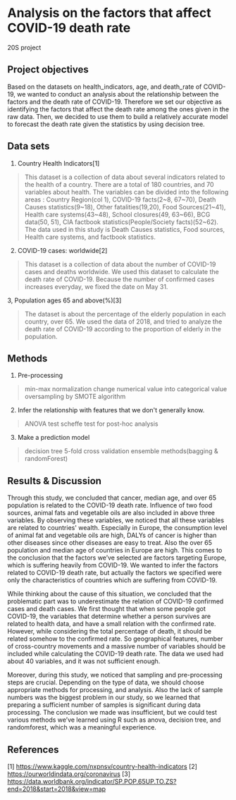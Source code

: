 # Analysis on the factors that affect COVID-19 death rate

20S project

## Project objectives

Based on the datasets on health_indicators, age, and death_rate of COVID-19, we wanted to conduct an analysis about the relationship between the factors and the death rate of COVID-19. Therefore we set our objective as identifying the factors that affect the death rate among the ones given in the raw data. Then, we decided to use them to build a relatively accurate model to forecast the death rate given the statistics by using decision tree.

## Data sets

1. Country Health Indicators[1]

> This dataset is a collection of data about several indicators related to the health of a country. There are a total of 180 countries, and 70 variables about health. The variables can be divided into the following areas : Country Region(col 1), COVID-19 facts(2~8, 67~70), Death Causes statistics(9~18), Other fatalities(19,20), Food Sources(21~41), Health care systems(43~48), School closures(49, 63~66), BCG data(50, 51), CIA factbook statistics(People/Society facts)(52~62). 
> The data used in this study is Death Causes statistics, Food sources, Health care systems, and factbook statistics.

2. COVID-19 cases: worldwide[2]

> This dataset is a collection of data about the number of COVID-19 cases and deaths worldwide. We used this dataset to calculate the death rate of COVID-19. Because the number of confirmed cases increases everyday, we fixed the date on May 31.

3, Population ages 65 and above(%)[3]

> The dataset is about the percentage of the elderly population in each country, over 65. We used the data of 2018, and tried to analyze the death rate of COVID-19 according to the proportion of elderly in the population.

## Methods

1. Pre-processing

> min-max normalization
> change numerical value into categorical value
> oversampling by SMOTE algorithm

2. Infer the relationship with features that we don't generally know.

> ANOVA test
> scheffe test for post-hoc analysis

3. Make a prediction model

> decision tree
> 5-fold cross validation
> ensemble methods(bagging & randomForest)

## Results & Discussion

Through this study, we concluded that cancer, median age, and over 65 population is related to the COVID-19 death rate. Influence of two food sources, animal fats and vegetable oils are also included in above three variables. By observing these variables, we noticed that all these variables are related to countries' wealth. Especially in Europe, the consumption level of animal fat and vegetable oils are high, DALYs of cancer is higher than other diseases since other diseases are easy to treat. Also the over 65 population and median age of countries in Europe are high. This comes to the conclusion that the factors we’ve selected are factors targeting Europe, which is suffering heavily from COVID-19. We wanted to infer the factors related to COVID-19 death rate, but actually the factors we specified were only the characteristics of countries which are suffering from COVID-19.

While thinking about the cause of this situation, we concluded that the problematic part was to underestimate the relation of COVID-19 confirmed cases and death cases. We first thought that when some people got COVID-19, the variables that determine whether a person survives are related to health data, and have a small relation with the confirmed rate. However, while considering the total percentage of death, it should be related somehow to the confirmed rate. So geographical features, number of cross-country movements and a massive number of variables should be included while calculating the COVID-19 death rate. The data we used had about 40 variables, and it was not sufficient enough.

Moreover, during this study, we noticed that sampling and pre-processing steps are crucial. Depending on the type of data, we should choose appropriate methods for processing, and analysis. Also the lack of sample numbers was the biggest problem in our study, so we learned that preparing a sufficient number of samples is significant during data processing. The conclusion we made was insufficient, but we could test various methods we’ve learned using R such as anova, decision tree, and randomforest, which was a meaningful experience.


## References

[1] https://www.kaggle.com/nxpnsv/country-health-indicators 
[2] https://ourworldindata.org/coronavirus 
[3] https://data.worldbank.org/indicator/SP.POP.65UP.TO.ZS?end=2018&start=2018&view=map
